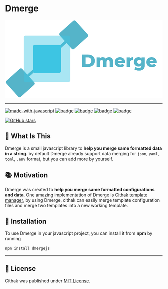 # Dmerge

![hero](./logo.svg)

---

[![made-with-javascript](https://img.shields.io/badge/Made%20with-JavaScript-1f425f.svg)](https://www.javascript.com) [![badge](https://img.shields.io/github/license/KucingKode/Dmerge)](./LICENSE.md) [![badge](https://img.shields.io/github/last-commit/KucingKode/Dmerge)](https://github.com/KucingKode/Dmerge) [![badge](https://img.shields.io/github/package-json/v/KucingKode/Dmerge)](https://www.npmjs.com/package/dmergejs) [![badge](https://img.shields.io/npm/dw/dmergejs)](https://www.npmjs.com/package/dmergejs)

[![GitHub stars](https://img.shields.io/github/stars/KucingKode/Dmerge.svg?style=social&label=Star&maxAge=2592000)](https://GitHub.com/KucingKode/Dmerge/stargazers/)

## 🤔 What Is This

Dmerge is a small javascript library to **help you merge same formatted data in a string**. by default Dmerge already support data merging for `json`, `yaml`, `toml`, `.env` format, but you can add more by yourself.

## 📚 Motivation

Dmerge was created to **help you merge same formatted configurations and data**. One amazing implementation of Dmerge is [Cithak template manager](https://KucingKode.github.io/Cithak), by using Dmerge, cithak can easily merge template configuration files and merge two templates into a new working template.

## 📂 Installation

To use Dmerge in your javascript project, you can install it from **npm** by running

```bash
npm install dmergejs
```

---

## 📃 License

Cithak was published under [MIT License](./LICENSE.md).
